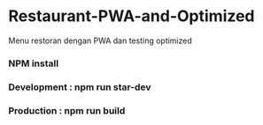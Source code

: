 # Restaurant-PWA-and-Optimized
Menu restoran dengan PWA dan testing optimized
### NPM install
### Development : npm run star-dev
### Production : npm run build
